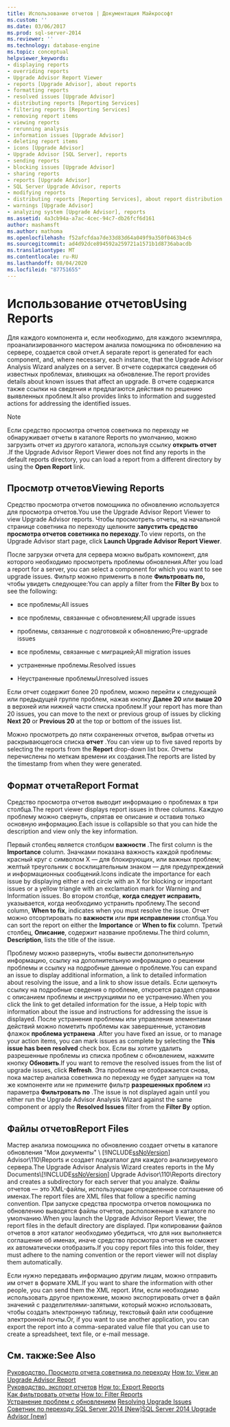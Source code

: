 ```yaml
---
title: Использование отчетов | Документация Майкрософт
ms.custom: ''
ms.date: 03/06/2017
ms.prod: sql-server-2014
ms.reviewer: ''
ms.technology: database-engine
ms.topic: conceptual
helpviewer_keywords:
- displaying reports
- overriding reports
- Upgrade Advisor Report Viewer
- reports [Upgrade Advisor], about reports
- formatting reports
- resolved issues [Upgrade Advisor]
- distributing reports [Reporting Services]
- filtering reports [Reporting Services]
- removing report items
- viewing reports
- rerunning analysis
- information issues [Upgrade Advisor]
- deleting report items
- icons [Upgrade Advisor]
- Upgrade Advisor [SQL Server], reports
- sending reports
- blocking issues [Upgrade Advisor]
- sharing reports
- reports [Upgrade Advisor]
- SQL Server Upgrade Advisor, reports
- modifying reports
- distributing reports [Reporting Services], about report distribution
- warnings [Upgrade Advisor]
- analyzing system [Upgrade Advisor], reports
ms.assetid: 4a3cb94a-a7ac-4cec-94c7-db26fcf6d161
author: mashamsft
ms.author: mathoma
ms.openlocfilehash: f52afcfdaa7de33d83d64a049f9a350f0463b4c6
ms.sourcegitcommit: ad4d92dce894592a259721a1571b1d8736abacdb
ms.translationtype: MT
ms.contentlocale: ru-RU
ms.lasthandoff: 08/04/2020
ms.locfileid: "87751655"
---
```

# <a name="using-reports"></a><span data-ttu-id="2aa6c-102">Использование отчетов</span><span class="sxs-lookup"><span data-stu-id="2aa6c-102">Using Reports</span></span>
  <span data-ttu-id="2aa6c-103">Для каждого компонента и, если необходимо, для каждого экземпляра, проанализированного мастером анализа помощника по обновлению на сервере, создается свой отчет.</span><span class="sxs-lookup"><span data-stu-id="2aa6c-103">A separate report is generated for each component, and, where necessary, each instance, that the Upgrade Advisor Analysis Wizard analyzes on a server.</span></span> <span data-ttu-id="2aa6c-104">В отчете содержатся сведения об известных проблемах, влияющих на обновление.</span><span class="sxs-lookup"><span data-stu-id="2aa6c-104">The report provides details about known issues that affect an upgrade.</span></span> <span data-ttu-id="2aa6c-105">В отчете содержатся также ссылки на сведения и предлагаются действия по решению выявленных проблем.</span><span class="sxs-lookup"><span data-stu-id="2aa6c-105">It also provides links to information and suggested actions for addressing the identified issues.</span></span>  
  
> [!NOTE]  
>  <span data-ttu-id="2aa6c-106">Если средство просмотра отчетов советника по переходу не обнаруживает отчеты в каталоге Reports по умолчанию, можно загрузить отчет из другого каталога, используя ссылку **открыть отчет** .</span><span class="sxs-lookup"><span data-stu-id="2aa6c-106">If the Upgrade Advisor Report Viewer does not find any reports in the default reports directory, you can load a report from a different directory by using the **Open Report** link.</span></span>  
  
## <a name="viewing-reports"></a><span data-ttu-id="2aa6c-107">Просмотр отчетов</span><span class="sxs-lookup"><span data-stu-id="2aa6c-107">Viewing Reports</span></span>  
 <span data-ttu-id="2aa6c-108">Средство просмотра отчетов помощника по обновлению используется для просмотра отчетов.</span><span class="sxs-lookup"><span data-stu-id="2aa6c-108">You use the Upgrade Advisor Report Viewer to view Upgrade Advisor reports.</span></span> <span data-ttu-id="2aa6c-109">Чтобы просмотреть отчеты, на начальной странице советника по переходу щелкните **запустить средство просмотра отчетов советника по переходу**.</span><span class="sxs-lookup"><span data-stu-id="2aa6c-109">To view reports, on the Upgrade Advisor start page, click **Launch Upgrade Advisor Report Viewer**.</span></span>  
  
 <span data-ttu-id="2aa6c-110">После загрузки отчета для сервера можно выбрать компонент, для которого необходимо просмотреть проблемы обновления.</span><span class="sxs-lookup"><span data-stu-id="2aa6c-110">After you load a report for a server, you can select a component for which you want to see upgrade issues.</span></span> <span data-ttu-id="2aa6c-111">Фильтр можно применить в поле **Фильтровать по,** чтобы увидеть следующее:</span><span class="sxs-lookup"><span data-stu-id="2aa6c-111">You can apply a filter from the **Filter By** box to see the following:</span></span>  
  
-   <span data-ttu-id="2aa6c-112">все проблемы;</span><span class="sxs-lookup"><span data-stu-id="2aa6c-112">All issues</span></span>  
  
-   <span data-ttu-id="2aa6c-113">все проблемы, связанные с обновлением;</span><span class="sxs-lookup"><span data-stu-id="2aa6c-113">All upgrade issues</span></span>  
  
-   <span data-ttu-id="2aa6c-114">проблемы, связанные с подготовкой к обновлению;</span><span class="sxs-lookup"><span data-stu-id="2aa6c-114">Pre-upgrade issues</span></span>  
  
-   <span data-ttu-id="2aa6c-115">все проблемы, связанные с миграцией;</span><span class="sxs-lookup"><span data-stu-id="2aa6c-115">All migration issues</span></span>  
  
-   <span data-ttu-id="2aa6c-116">устраненные проблемы.</span><span class="sxs-lookup"><span data-stu-id="2aa6c-116">Resolved issues</span></span>  
  
-   <span data-ttu-id="2aa6c-117">Неустраненные проблемы</span><span class="sxs-lookup"><span data-stu-id="2aa6c-117">Unresolved issues</span></span>  
  
 <span data-ttu-id="2aa6c-118">Если отчет содержит более 20 проблем, можно перейти к следующей или предыдущей группе проблем, нажав кнопку **Далее 20** или **выше 20** в верхней или нижней части списка проблем.</span><span class="sxs-lookup"><span data-stu-id="2aa6c-118">If your report has more than 20 issues, you can move to the next or previous group of issues by clicking **Next 20** or **Previous 20** at the top or bottom of the issues list.</span></span>  
  
 <span data-ttu-id="2aa6c-119">Можно просмотреть до пяти сохраненных отчетов, выбрав отчеты из раскрывающегося списка **отчет** .</span><span class="sxs-lookup"><span data-stu-id="2aa6c-119">You can view up to five saved reports by selecting the reports from the **Report** drop-down list box.</span></span> <span data-ttu-id="2aa6c-120">Отчеты перечислены по меткам времени их создания.</span><span class="sxs-lookup"><span data-stu-id="2aa6c-120">The reports are listed by the timestamp from when they were generated.</span></span>  
  
## <a name="report-format"></a><span data-ttu-id="2aa6c-121">Формат отчета</span><span class="sxs-lookup"><span data-stu-id="2aa6c-121">Report Format</span></span>  
 <span data-ttu-id="2aa6c-122">Средство просмотра отчетов выводит информацию о проблемах в три столбца.</span><span class="sxs-lookup"><span data-stu-id="2aa6c-122">The report viewer displays report issues in three columns.</span></span> <span data-ttu-id="2aa6c-123">Каждую проблему можно свернуть, спрятав ее описание и оставив только основную информацию.</span><span class="sxs-lookup"><span data-stu-id="2aa6c-123">Each issue is collapsible so that you can hide the description and view only the key information.</span></span>  
  
 <span data-ttu-id="2aa6c-124">Первый столбец является столбцом **важности** .</span><span class="sxs-lookup"><span data-stu-id="2aa6c-124">The first column is the **Importance** column.</span></span> <span data-ttu-id="2aa6c-125">Значками показана важность каждой проблемы: красный круг с символом Х — для блокирующих, или важных проблем; желтый треугольник с восклицательным знаком — для предупреждений и информационных сообщений.</span><span class="sxs-lookup"><span data-stu-id="2aa6c-125">Icons indicate the importance for each issue by displaying either a red circle with an X for blocking or important issues or a yellow triangle with an exclamation mark for Warning and Information issues.</span></span> <span data-ttu-id="2aa6c-126">Во втором столбце, **когда следует исправить**, указывается, когда необходимо устранить проблему.</span><span class="sxs-lookup"><span data-stu-id="2aa6c-126">The second column, **When to fix**, indicates when you must resolve the issue.</span></span> <span data-ttu-id="2aa6c-127">Отчет можно отсортировать по **важности** или **при исправлении** столбца.</span><span class="sxs-lookup"><span data-stu-id="2aa6c-127">You can sort the report on either the **Importance** or **When to fix** column.</span></span> <span data-ttu-id="2aa6c-128">Третий столбец, **Описание**, содержит название проблемы.</span><span class="sxs-lookup"><span data-stu-id="2aa6c-128">The third column, **Description**, lists the title of the issue.</span></span>  
  
 <span data-ttu-id="2aa6c-129">Проблему можно развернуть, чтобы вывести дополнительную информацию, ссылку на дополнительную информацию о решении проблемы и ссылку на подробные данные о проблеме.</span><span class="sxs-lookup"><span data-stu-id="2aa6c-129">You can expand an issue to display additional information, a link to detailed information about resolving the issue, and a link to show issue details.</span></span> <span data-ttu-id="2aa6c-130">Если щелкнуть ссылку на подробные сведения о проблеме, откроется раздел справки с описанием проблемы и инструкциями по ее устранению.</span><span class="sxs-lookup"><span data-stu-id="2aa6c-130">When you click the link to get detailed information for the issue, a Help topic with information about the issue and instructions for addressing the issue is displayed.</span></span> <span data-ttu-id="2aa6c-131">После устранения проблемы или управления элементами действий можно пометить проблемы как завершенные, установив флажок **проблема устранена** .</span><span class="sxs-lookup"><span data-stu-id="2aa6c-131">After you have fixed an issue, or to manage your action items, you can mark issues as complete by selecting the **This issue has been resolved** check box.</span></span> <span data-ttu-id="2aa6c-132">Если вы хотите удалить разрешенные проблемы из списка проблем с обновлением, нажмите кнопку **Обновить**.</span><span class="sxs-lookup"><span data-stu-id="2aa6c-132">If you want to remove the resolved issues from the list of upgrade issues, click **Refresh**.</span></span> <span data-ttu-id="2aa6c-133">Эта проблема не отображается снова, пока мастер анализа советника по переходу не будет запущен на том же компоненте или не примените фильтр **разрешенных проблем** из параметра **Фильтровать по** .</span><span class="sxs-lookup"><span data-stu-id="2aa6c-133">The issue is not displayed again until you either run the Upgrade Advisor Analysis Wizard against the same component or apply the **Resolved Issues** filter from the **Filter By** option.</span></span>  
  
## <a name="report-files"></a><span data-ttu-id="2aa6c-134">Файлы отчетов</span><span class="sxs-lookup"><span data-stu-id="2aa6c-134">Report Files</span></span>  
 <span data-ttu-id="2aa6c-135">Мастер анализа помощника по обновлению создает отчеты в каталоге обновления "Мои документы" \\ [!INCLUDE[ssNoVersion](../../includes/ssnoversion-md.md)] Advisor\110\Reports и создает подкаталог для каждого анализируемого сервера.</span><span class="sxs-lookup"><span data-stu-id="2aa6c-135">The Upgrade Advisor Analysis Wizard creates reports in the My Documents\\[!INCLUDE[ssNoVersion](../../includes/ssnoversion-md.md)] Upgrade Advisor\110\Reports directory and creates a subdirectory for each server that you analyze.</span></span> <span data-ttu-id="2aa6c-136">Файлы отчетов — это XML-файлы, использующие определенное соглашение об именах.</span><span class="sxs-lookup"><span data-stu-id="2aa6c-136">The report files are XML files that follow a specific naming convention.</span></span> <span data-ttu-id="2aa6c-137">При запуске средства просмотра отчетов помощника по обновлению выводятся файлы отчетов, расположенные в каталоге по умолчанию.</span><span class="sxs-lookup"><span data-stu-id="2aa6c-137">When you launch the Upgrade Advisor Report Viewer, the report files in the default directory are displayed.</span></span> <span data-ttu-id="2aa6c-138">При копировании файлов отчетов в этот каталог необходимо убедиться, что для них выполняется соглашение об именах, иначе средство просмотра отчетов не сможет их автоматически отобразить.</span><span class="sxs-lookup"><span data-stu-id="2aa6c-138">If you copy report files into this folder, they must adhere to the naming convention or the report viewer will not display them automatically.</span></span>  
  
 <span data-ttu-id="2aa6c-139">Если нужно передавать информацию другим лицам, можно отправить им отчет в формате XML.</span><span class="sxs-lookup"><span data-stu-id="2aa6c-139">If you want to share the information with other people, you can send them the XML report.</span></span> <span data-ttu-id="2aa6c-140">Или, если необходимо использовать другое приложение, можно экспортировать отчет в файл значений с разделителями-запятыми, который можно использовать, чтобы создать электронную таблицу, текстовый файл или сообщение электронной почты.</span><span class="sxs-lookup"><span data-stu-id="2aa6c-140">Or, if you want to use another application, you can export the report into a comma-separated value file that you can use to create a spreadsheet, text file, or e-mail message.</span></span>  
  
## <a name="see-also"></a><span data-ttu-id="2aa6c-141">См. также:</span><span class="sxs-lookup"><span data-stu-id="2aa6c-141">See Also</span></span>  
 <span data-ttu-id="2aa6c-142">[Руководство. Просмотр отчета советника по переходу](../../../2014/sql-server/install/how-to-view-an-upgrade-advisor-report.md) </span><span class="sxs-lookup"><span data-stu-id="2aa6c-142">[How to: View an Upgrade Advisor Report](../../../2014/sql-server/install/how-to-view-an-upgrade-advisor-report.md) </span></span>  
 <span data-ttu-id="2aa6c-143">[Руководство. экспорт отчетов](../../../2014/sql-server/install/how-to-export-reports.md) </span><span class="sxs-lookup"><span data-stu-id="2aa6c-143">[How to: Export Reports](../../../2014/sql-server/install/how-to-export-reports.md) </span></span>  
 <span data-ttu-id="2aa6c-144">[Как фильтровать отчеты](../../../2014/sql-server/install/how-to-filter-reports.md) </span><span class="sxs-lookup"><span data-stu-id="2aa6c-144">[How to: Filter Reports](../../../2014/sql-server/install/how-to-filter-reports.md) </span></span>  
 <span data-ttu-id="2aa6c-145">[Устранение проблем с обновлением](../../../2014/sql-server/install/resolving-upgrade-issues.md) </span><span class="sxs-lookup"><span data-stu-id="2aa6c-145">[Resolving Upgrade Issues](../../../2014/sql-server/install/resolving-upgrade-issues.md) </span></span>  
 [<span data-ttu-id="2aa6c-146">Советник по переходу SQL Server 2014 &#91;New&#93;</span><span class="sxs-lookup"><span data-stu-id="2aa6c-146">SQL Server 2014 Upgrade Advisor &#91;new&#93;</span></span>](sql-server-2014-upgrade-advisor.md)  
  
  
